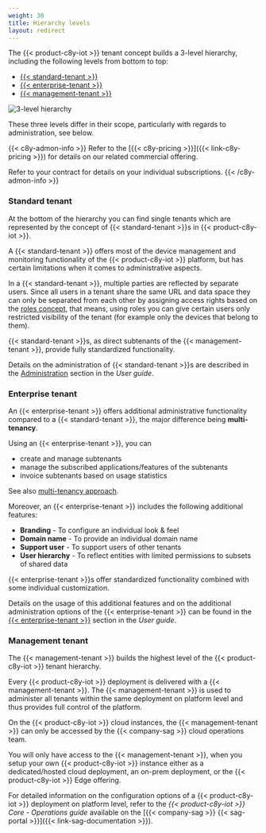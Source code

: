 ```yaml
---
weight: 30
title: Hierarchy levels
layout: redirect
---
```


The {{< product-c8y-iot >}} tenant concept builds a 3-level hierarchy, including the following levels from bottom to top:

* [{{< standard-tenant >}}](#standard-tenant)
* [{{< enterprise-tenant >}}](#enterprise-tenant)
* [{{< management-tenant >}}](#management-tenant)


![3-level hierarchy](/images/concepts-guide/tenant-hierarchy.png)

These three levels differ in their scope, particularly with regards to administration, see below.

{{< c8y-admon-info >}}
Refer to the [{{< c8y-pricing >}}]({{< link-c8y-pricing >}}) for details on our related commercial offering.

Refer to your contract for details on your individual subscriptions.
{{< /c8y-admon-info >}}

<a name="standard-tenant"></a>
### Standard tenant

At the bottom of the hierarchy you can find single tenants which are represented by the concept of {{< standard-tenant >}}s in {{< product-c8y-iot >}}.

A {{< standard-tenant >}} offers most of the device management and monitoring functionality of the {{< product-c8y-iot >}} platform, but has certain limitations when it comes to administrative aspects.

In a {{< standard-tenant >}}, multiple parties are reflected by separate users. Since all users in a tenant share the same URL and data space they can only be separated from each other by assigning access rights based on the [roles concept](/concepts/security/#access-control), that means, using roles you can give certain users only restricted visibility of the tenant (for example only the devices that belong to them).

{{< standard-tenant >}}s, as direct subtenants of the {{< management-tenant >}}, provide fully standardized functionality.

Details on the administration of {{< standard-tenant >}}s are described in the [Administration](/users-guide/administration/) section in the *User guide*.

<a name="enterprise-tenant"></a>
### Enterprise tenant

An {{< enterprise-tenant >}} offers additional administrative functionality compared to a {{< standard-tenant >}}, the major difference being **multi-tenancy**.

Using an {{< enterprise-tenant >}}, you can

* create and manage subtenants
* manage the subscribed applications/features of the subtenants
* invoice subtenants based on usage statistics

See also [multi-tenancy approach](/concepts/tenant-hierarchy/#multi-tenancy).

Moreover, an {{< enterprise-tenant >}} includes the following additional features:

* **Branding** -  To configure an individual look & feel
* **Domain name** - To provide an individual domain name
* **Support user** - To support users of other tenants
* **User hierarchy** - To reflect entities with limited permissions to subsets of shared data

{{< enterprise-tenant >}}s offer standardized functionality combined with some individual customization.

Details on the usage of this additional features and on the additional administration options of the {{< enterprise-tenant >}} can be found in the [{{< enterprise-tenant >}}](/users-guide/enterprise-tenant/) section in the *User guide*.

<a name="management-tenant"></a>
### Management tenant

The {{< management-tenant >}} builds the highest level of the {{< product-c8y-iot >}} tenant hierarchy.

Every {{< product-c8y-iot >}} deployment is delivered with a {{< management-tenant >}}. The {{< management-tenant >}} is used to administer all tenants within the same deployment on platform level and thus provides full control of the platform.

On the {{< product-c8y-iot >}} cloud instances, the {{< management-tenant >}} can only be accessed by the {{< company-sag >}} cloud operations team.

You will only have access to the {{< management-tenant >}}, when you setup your own {{< product-c8y-iot >}} instance either as a dedicated/hosted cloud deployment, an on-prem deployment, or the {{< product-c8y-iot >}} Edge offering.

For detailed information on the configuration options of a {{< product-c8y-iot >}} deployment on platform level, refer to the *{{< product-c8y-iot >}} Core - Operations guide* available on the [{{< company-sag >}} {{< sag-portal >}}]({{< link-sag-documentation >}}).
